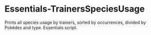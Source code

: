 # Essentials-TrainersSpeciesUsage
Prints all species usage by trainers, sorted by occurrences, divided by Pokédex and type. Essentials script.
